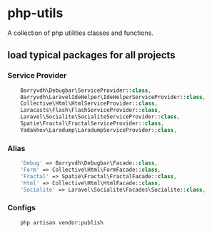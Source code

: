 # php-utils

A collection of php utilities classes and functions.

## load typical packages for all projects

### Service Provider

```php
    Barryvdh\Debugbar\ServiceProvider::class,
    Barryvdh\LaravelIdeHelper\IdeHelperServiceProvider::class,
    Collective\Html\HtmlServiceProvider::class,
    Laracasts\Flash\FlashServiceProvider::class,
    Laravel\Socialite\SocialiteServiceProvider::class,
    Spatie\Fractal\FractalServiceProvider::class,
    Yadakhov\Laradump\LaradumpServiceProvider::class,
```

### Alias

```php
    'Debug' => Barryvdh\Debugbar\Facade::class,
    'Form' => Collective\Html\FormFacade::class,
    'Fractal' => Spatie\Fractal\FractalFacade::class,
    'Html' => Collective\Html\HtmlFacade::class,
    'Socialite' => Laravel\Socialite\Facades\Socialite::class,
```

### Configs

```
    php artisan vendor:publish
```
